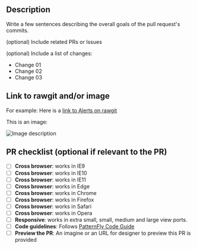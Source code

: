## Description
Write a few sentences describing the overall goals of the pull request's commits.

(optional) Include related PRs or Issues

(optional) Include a list of changes:

* Change 01
* Change 02
* Change 03

## Link to rawgit and/or image

For example: Here is a [link to Alerts on rawgit](https://rawgit.com/patternfly/patternfly/master-dist/dist/tests/alerts.html)

This is an image:

![Image description](http://placehold.it/350x150)

## PR checklist (optional if relevant to the PR)

- [ ] **Cross browser**: works in IE9
- [ ] **Cross browser**: works in IE10
- [ ] **Cross browser**: works in IE11
- [ ] **Cross browser**: works in Edge
- [ ] **Cross browser**: works in Chrome
- [ ] **Cross browser**: works in Firefox
- [ ] **Cross browser**: works in Safari
- [ ] **Cross browser**: works in Opera
- [ ] **Responsive**: works in extra small, small, medium and large view ports.
- [ ] **Code guidelines**: Follows [PatternFly Code Guide](http://codeguide.patternfly.org/)
- [ ] **Preview the PR**: An imagine or an URL for designer to preview this PR is provided
